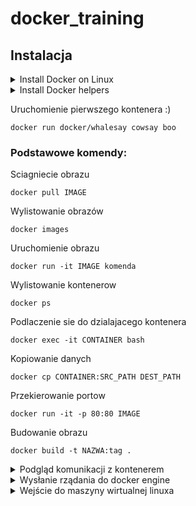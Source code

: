# docker_training

## Instalacja

<details><summary>Install Docker on Linux</summary>
<p>

```bash
# Install Docker
curl -fsSL https://get.docker.com | sh

# Install Docker w $HOME jako non-root
curl -fsSL https://get.docker.com/rootless | sh
```

</p>
</details>

<details><summary>Install Docker helpers</summary>
<p>

```bash
# Windows
$ Set-ExecutionPolicy RemoteSigned
$ Install-Module posh-docker
$ Import-Module posh-docker

# Mac
$ brew tap homebrew/completions
$ brew install docker-completion
$ brew install docker-compose-completion

# Linux
$ apt install bash-completion
$ curl https://raw.githubusercontent.com/docker/docker-ce/master/components/cli/contrib/completion/bash/docker -o /etc/bash_completion.d/docker.sh
```

</p>
</details>

Uruchomienie pierwszego kontenera :)
```
docker run docker/whalesay cowsay boo
```

### Podstawowe komendy:

Sciagniecie obrazu
```
docker pull IMAGE
```

Wylistowanie obrazów
```
docker images
```

Uruchomienie obrazu
```
docker run -it IMAGE komenda
```

Wylistowanie kontenerow
```
docker ps
```

Podlaczenie sie do dzialajacego kontenera
```
docker exec -it CONTAINER bash
```

Kopiowanie danych
```
docker cp CONTAINER:SRC_PATH DEST_PATH
```

Przekierowanie portow
```
docker run -it -p 80:80 IMAGE
```

Budowanie obrazu
```
docker build -t NAZWA:tag .
```

<details><summary>Podgląd komunikacji z kontenerem</summary>
<p>

```bash
socat -d -d -t100 \
   -lf /dev/stdout \
   -v UNIX-LISTEN:/var/run/docker.debug,mode=777,reuseaddr,fork \
      UNIX-CONNECT:/var/run/docker.sock
```

```bash
DOCKER_HOST=unix:///var/run/docker.debug docker ps
```

</p>
</details>

<details><summary>Wysłanie rządania do docker engine</summary>
<p>

```bash
curl -sSf --unix-socket /var/run/docker.sock 0/containers/json
```

</p>
</details>

<details><summary>Wejście do maszyny wirtualnej linuxa</summary>
<p>

```bash
# Windows and Mac
docker run -it --rm --privileged --pid=host justincormack/nsenter1

# Mac
screen ~/Library/Containers/com.docker.docker/Data/vms/0/tty
```

</p>
</details>
